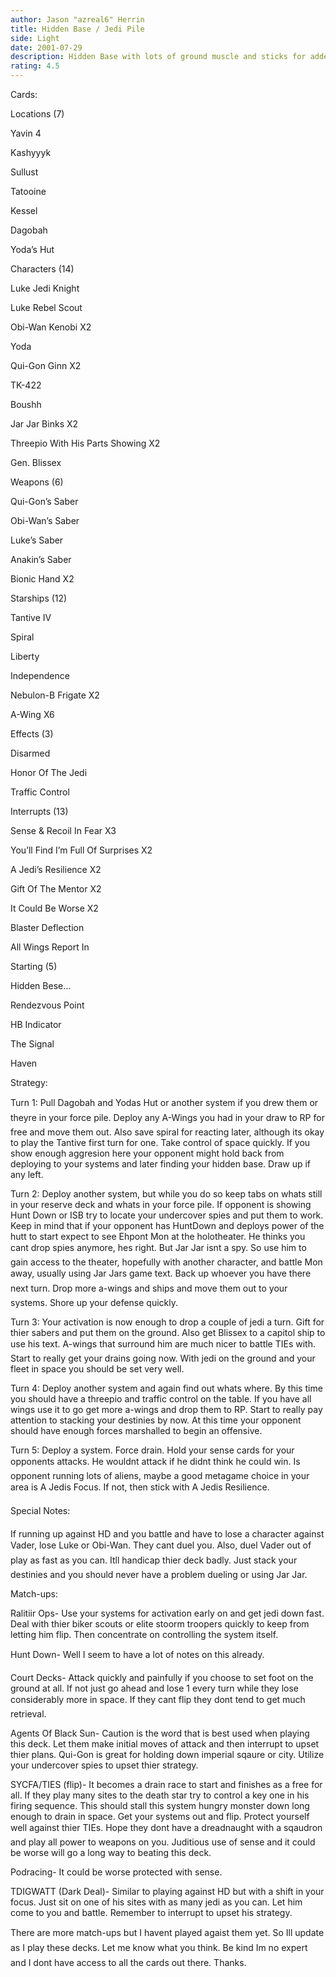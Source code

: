 ```yaml
---
author: Jason "azreal6" Herrin
title: Hidden Base / Jedi Pile
side: Light
date: 2001-07-29
description: Hidden Base with lots of ground muscle and sticks for added drain.
rating: 4.5
---
```

Cards: 

Locations (7)
Yavin 4
Kashyyyk
Sullust
Tatooine
Kessel
Dagobah
Yoda’s Hut

Characters (14)
Luke Jedi Knight
Luke Rebel Scout
Obi-Wan Kenobi X2
Yoda
Qui-Gon Ginn X2
TK-422
Boushh
Jar Jar Binks X2
Threepio With His Parts Showing X2
Gen. Blissex

Weapons (6)
Qui-Gon’s Saber
Obi-Wan’s Saber
Luke’s Saber
Anakin’s Saber
Bionic Hand X2

Starships (12)
Tantive IV
Spiral
Liberty
Independence
Nebulon-B Frigate X2
A-Wing X6

Effects (3)
Disarmed
Honor Of The Jedi
Traffic Control

Interrupts (13)
Sense & Recoil In Fear X3
You’ll Find I’m Full Of Surprises X2
A Jedi’s Resilience X2
Gift Of The Mentor X2
It Could Be Worse X2
Blaster Deflection
All Wings Report In

Starting (5)
Hidden Bese...
Rendezvous Point
HB Indicator
The Signal
Haven 

Strategy: 

Turn 1: Pull Dagobah and Yodas Hut or another system if you drew them or theyre in your force pile. Deploy any A-Wings you had in your draw to RP for free and move them out. Also save spiral for reacting later, although its okay to play the Tantive first turn for one. Take control of space quickly. If you show enough aggresion here your opponent might hold back from deploying to your systems and later finding your hidden base. Draw up if any left.

Turn 2: Deploy another system, but while you do so keep tabs on whats still in your reserve deck and whats in your force pile. If opponent is showing Hunt Down or ISB try to locate your undercover spies and put them to work. Keep in mind that if your opponent has HuntDown and deploys power of the hutt to start expect to see Ehpont Mon at the holotheater. He thinks you cant drop spies anymore, hes right. But Jar Jar isnt a spy. So use him to gain access to the theater, hopefully with another character, and battle Mon away, usually using Jar Jars game text. Back up whoever you have there next turn. Drop more a-wings and ships and move them out to your systems. Shore up your defense quickly.

Turn 3: Your activation is now enough to drop a couple of jedi a turn. Gift for thier sabers and put them on the ground.  Also get Blissex to a capitol ship to use his text. A-wings that surround him are much nicer to battle TIEs with. Start to really get your drains going now. With jedi on the ground and your fleet in space you should be set very well.

Turn 4: Deploy another system and again find out whats where. By this time you should have a threepio and traffic control on the table. If you have all wings use it to go get more a-wings and drop them to RP. Start to really pay attention to stacking your destinies by now. At this time your opponent should have enough forces marshalled to begin an offensive.

Turn 5: Deploy a system. Force drain. Hold your sense cards for your opponents attacks. He wouldnt attack if he didnt think he could win. Is opponent running lots of aliens, maybe a good metagame choice in your area is A Jedis Focus. If not, then stick  with A Jedis Resilience. 

Special Notes: 

If running up against HD and you battle and have to lose a character against Vader, lose Luke or Obi-Wan. They cant duel you. Also, duel Vader out of play as fast as you can. Itll handicap thier deck badly. Just stack your destinies and you should never have a problem dueling or using Jar Jar.

Match-ups:

Ralitiir Ops- Use your systems for activation early on and get jedi down fast. Deal with thier biker scouts or elite stoorm troopers quickly to keep from letting him flip. Then concentrate on controlling the system itself.

Hunt Down- Well I seem to have a lot of notes on this already.

Court Decks- Attack quickly and painfully if you choose to set foot on the ground at all. If not just go ahead and lose 1 every turn while they lose considerably more in space. If they cant flip they dont tend to get much retrieval.

Agents Of Black Sun- Caution is the word that is best used when playing this deck. Let them make initial moves of attack and then interrupt  to upset thier plans. Qui-Gon is great for holding down imperial sqaure or city. Utilize your undercover spies to upset thier strategy.

SYCFA/TIES (flip)- It becomes a drain race to start and finishes as a free for all. If they play many sites to the death star try to control a key one in his firing sequence. This should stall this system hungry monster down long enough to drain in space. Get your systems out and flip. Protect yourself well against thier TIEs. Hope they dont have a dreadnaught with a sqaudron and play all power to weapons on you. Juditious use of sense and it could be worse will go a long way to beating this deck.

Podracing- It could be worse protected with sense.

TDIGWATT (Dark Deal)- Similar to playing against HD but with a shift in your focus. Just sit on one of his sites with as many jedi as you can. Let him come to you and battle. Remember to interrupt to upset his strategy. 

There are more match-ups but I havent played agaist them yet. So Ill update as I play these decks. Let me know what you think. Be kind Im no expert and I dont have access to all the cards out there. Thanks.      